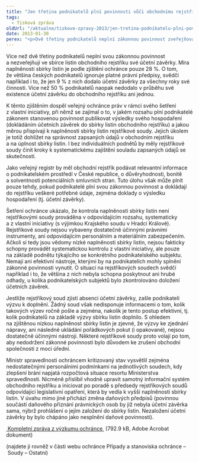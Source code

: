 ```yaml
---
title: "Jen třetina podnikatelů plní povinnosti vůči obchodnímu rejstříku – na ostatní je stát zatím krátký"
tags:
  - Tisková zpráva
oldUrl: "/aktualne/tiskove-zpravy-2013/jen-tretina-podnikatelu-plni-povinnosti-vuci-obchodnimu-rejstriku-na-ostatni-je-stat-z"
date: 2013-01-30
perex: "<p>Dvě třetiny podnikatelů neplní zákonnou povinnost zveřejňovat ve sbírce listin obchodního rejstříku své účetní závěrky. Rejstříkové soudy nemají ani personální kapacity, ani efektivní právní nástroje, aby podnikatele přinutily výsledky hospodaření dodat. Výsledkem je neaktualizovaný obchodní rejstřík.</p>"
---
```


<!-- imported from the old website -->

<p>Více než dvě třetiny podnikatelů neplní svou zákonnou povinnost a nezveřejňují ve sbírce listin obchodního rejstříku své účetní závěrky. Míra naplněnosti sbírky listin je podle zjištění ochránce pouze 28 %. O tom, že většina českých podnikatelů ignoruje platné právní předpisy, svědčí například i to, že jen 9 % z nich dodalo účetní závěrky za všechny roky své činnosti. Více než 50 % podnikatelů naopak nedodalo v průběhu své existence účetní závěrku do obchodního rejstříku ani jednou. </p><p>K těmto zjištěním dospěl veřejný ochránce práv v rámci svého šetření z vlastní iniciativy, při němž se zajímal o to, v jakém rozsahu plní podnikatelé zákonem stanovenou povinnost publikovat výsledky svého hospodaření (dokládáním účetních závěrek do sbírky listin obchodního rejstříku) a jakou měrou přispívají k naplněnosti sbírky listin rejstříkové soudy. Jejich úkolem je totiž dohlížet na správnost zapsaných údajů v obchodním rejstříku a na úplnost sbírky listin. I bez individuálních podnětů by měly rejstříkové soudy činit kroky k systematickému zajištění souladu zapsaných údajů se skutečností.</p><p>Jako veřejný registr by měl obchodní rejstřík podávat relevantní informace o podnikatelském prostředí v České republice, o důvěryhodnosti, bonitě a solventnosti potenciálních smluvních stran. Tuto úlohu však může plnit pouze tehdy, pokud podnikatelé plní svou zákonnou povinnost a dokládají do rejstříku veškeré potřebné údaje, zejména doklady o výsledku hospodaření (tj. účetní závěrky). </p><p>Šetření ochránce ukázalo, že kontrola naplněnosti sbírky listin není rejstříkovými soudy prováděna v odpovídajícím rozsahu, systematicky a z vlastní iniciativy (s výjimkou Krajského soudu v Hradci Králové). Rejstříkové soudy nejsou vybaveny dostatečně účinnými právními instrumenty, ani odpovídajícím personálním a materiálním zabezpečením. Ačkoli si tedy jsou vědomy nízké naplněnosti sbírky listin, nejsou fakticky schopny provádět systematickou kontrolu z vlastní iniciativy, ale pouze na základě podnětu týkajícího se konkrétního podnikatelského subjektu. Nemají ani efektivní nástroje, kterými by na podnikatelích mohly splnění zákonné povinnosti vynutit. O situaci na rejstříkových soudech svědčí například i to, že většina z nich nebyla schopna poskytnout ani hrubé odhady, u kolika podnikatelských subjektů bylo zkontrolováno doložení účetních závěrek. </p><p>Jestliže rejstříkový soud zjistí absenci účetní závěrky, zašle podnikateli výzvu k doplnění. Žádný soud však nedisponuje informacemi o tom, kolik takových výzev ročně pošle a zejména, nakolik je tento postup efektivní, tj. kolik podnikatelů na základě výzvy sbírku listin doplnilo. S ohledem na zjištěnou nízkou naplněnost sbírky listin je zjevné, že výzvy ke zjednání nápravy, ani následné ukládání pořádkových pokut (i opakované), nejsou dostatečně účinnými nástroji. Některé rejstříkové soudy proto volají po tom, aby nedodržení zákonné povinnosti bylo důvodem ke zrušení obchodní společnosti z moci úřední.</p><p>Ministr spravedlnosti ochráncem kritizovaný stav vysvětlil zejména nedostatečnými personálními podmínkami na jednotlivých soudech, kdy zlepšení brání napjatá rozpočtová situace resortu Ministerstva spravedlnosti. Nicméně přislíbil vhodně upravit samotný informační systém obchodního rejstříku a iniciovat po poradě s předsedy rejstříkových soudů odpovídající legislativní opatření, která by vedla k vyšší naplněnosti sbírky listin. V úvahu mimo jiné přichází změna daňových předpisů (povinnou součástí daňového přiznání právnických osob by již nebyla účetní závěrka sama, nýbrž prohlášení o jejím založení do sbírky listin. Nezaložení účetní závěrky by bylo chápáno jako nesplnění daňové povinnosti). </p><p><a title="Otevření do nového okna" href="https://www.ochrance.cz/fileadmin/user_upload/STANOVISKA/soudy/Ostatni/64-12-VBG-obchodni-rejstrik.pdf" target="_blank"><img alt="" src="https://www.ochrance.cz/typo3/ext/od_linkdesc/icons/pdf.gif" class="od_linkdesc_icon" /> Kompletní zpráva z výzkumu ochránce </a> (792.9 kB, Adobe Acrobat dokument)</p><p>(najdete ji rovněž v části webu ochránce Případy a stanoviska ochránce – Soudy – Ostatní)</p>
